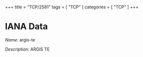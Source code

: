 +++
title = "TCP/2581"
tags = [ "TCP" ]
categories = [ "TCP" ]
+++

# IANA Data

_Name:_ argis-te

_Description:_ ARGIS TE

